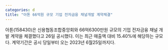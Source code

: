 ```yaml
---
categories: d
title: "아톤 66억원 규모 기업 전자금융 채널개발 계약체결"
---
```

 아톤(158430)은 신용협동조합중앙회와 66억6300만원 규모의 기업 전자금융 채널 개발 계약을 체결했다고 26일 공시했다. 이는 최근 매출액 대비 15.40%에 해당하는 규모다. 계약기간은 공시 당일부터 오는 2023년 6월25일까지다.